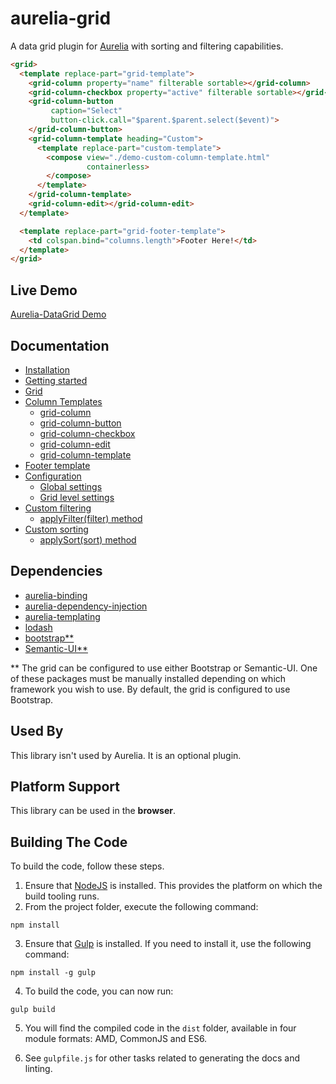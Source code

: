 # aurelia-grid
A data grid plugin for <a href="http://aurelia.io/" target="_blank">Aurelia</a> with sorting and filtering capabilities.

```html
<grid>
  <template replace-part="grid-template">
    <grid-column property="name" filterable sortable></grid-column>
    <grid-column-checkbox property="active" filterable sortable></grid-column-checkbox>
    <grid-column-button 
         caption="Select"
         button-click.call="$parent.$parent.select($event)">
    </grid-column-button>
    <grid-column-template heading="Custom">
      <template replace-part="custom-template">
        <compose view="./demo-custom-column-template.html" 
                 containerless>
        </compose>
      </template>
    </grid-column-template>
    <grid-column-edit></grid-column-edit>
  </template>

  <template replace-part="grid-footer-template">
    <td colspan.bind="columns.length">Footer Here!</td>
  </template>
</grid>
```

## Live Demo

<a href="http://donthedev.com/aurelia/#datagrid-examples/" target="_blank">Aurelia-DataGrid Demo</a>

## Documentation

- [Installation](https://github.com/donnelljenkins/aurelia-datagrid/blob/master/doc/HOWTO.md#installation)
- [Getting started](https://github.com/donnelljenkins/aurelia-datagrid/blob/master/doc/HOWTO.md#getting-started)
- [Grid](https://github.com/donnelljenkins/aurelia-datagrid/blob/master/doc/HOWTO.md#grid)
- [Column Templates](https://github.com/donnelljenkins/aurelia-datagrid/blob/master/doc/HOWTO.md#column-templates)
  - [grid-column](https://github.com/donnelljenkins/aurelia-datagrid/blob/master/doc/HOWTO.md#grid-column)
  - [grid-column-button](https://github.com/donnelljenkins/aurelia-datagrid/blob/master/doc/HOWTO.md#grid-column-button)
  - [grid-column-checkbox](https://github.com/donnelljenkins/aurelia-datagrid/blob/master/doc/HOWTO.md#grid-column-checkbox)
  - [grid-column-edit](https://github.com/donnelljenkins/aurelia-datagrid/blob/master/doc/HOWTO.md#grid-column-edit)
  - [grid-column-template](https://github.com/donnelljenkins/aurelia-datagrid/blob/master/doc/HOWTO.md#grid-column-template---custom-column-template)
- [Footer template](https://github.com/donnelljenkins/aurelia-datagrid/blob/master/doc/HOWTO.md#footer-template)
- [Configuration](https://github.com/donnelljenkins/aurelia-datagrid/blob/master/doc/HOWTO.md#configuration)
  - [Global settings](https://github.com/donnelljenkins/aurelia-datagrid/blob/master/doc/HOWTO.md#global-settings)
  - [Grid level settings](https://github.com/donnelljenkins/aurelia-datagrid/blob/master/doc/HOWTO.md#grid-level-settings)
- [Custom filtering](https://github.com/donnelljenkins/aurelia-datagrid/blob/master/doc/HOWTO.md#how-to-provide-custom-filtering)
  - [applyFilter(filter) method](https://github.com/donnelljenkins/aurelia-datagrid/blob/master/doc/HOWTO.md#applyfilterfilter-method)
- [Custom sorting](https://github.com/donnelljenkins/aurelia-datagrid/blob/master/doc/HOWTO.md#how-to-provide-custom-sorting)
  - [applySort(sort) method](https://github.com/donnelljenkins/aurelia-datagrid/blob/master/doc/HOWTO.md#applysortsort-method)

## Dependencies

* [aurelia-binding](https://github.com/aurelia/binding)
* [aurelia-dependency-injection](https://github.com/aurelia/dependency-injection)
* [aurelia-templating](https://github.com/aurelia/templating)
* [lodash](https://lodash.com/)
* [bootstrap**](http://getbootstrap.com/)
* [Semantic-UI**](http://semantic-ui.com/)

** The grid can be configured to use either Bootstrap or Semantic-UI.  One of these packages must be manually installed depending on which framework you wish to use.  By default, the grid is configured to use Bootstrap.

## Used By

This library isn't used by Aurelia. It is an optional plugin.

## Platform Support

This library can be used in the **browser**.

## Building The Code

To build the code, follow these steps.

1. Ensure that [NodeJS](http://nodejs.org/) is installed. This provides the platform on which the build tooling runs.
2. From the project folder, execute the following command:

  ```shell
  npm install
  ```
3. Ensure that [Gulp](http://gulpjs.com/) is installed. If you need to install it, use the following command:

  ```shell
  npm install -g gulp
  ```
4. To build the code, you can now run:

  ```shell
  gulp build
  ```
5. You will find the compiled code in the `dist` folder, available in four module formats: AMD, CommonJS and ES6.

6. See `gulpfile.js` for other tasks related to generating the docs and linting.
